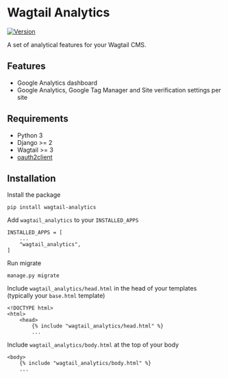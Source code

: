 # Wagtail Analytics

[![Version](https://img.shields.io/pypi/v/wagtail-analytics.svg?style=flat)](https://pypi.python.org/pypi/wagtail-analytics/)

A set of analytical features for your Wagtail CMS.

## Features

* Google Analytics dashboard
* Google Analytics, Google Tag Manager and Site verification settings per site

## Requirements

- Python 3
- Django >= 2
- Wagtail >= 3
- [oauth2client](https://pypi.org/project/oauth2client/)

## Installation

Install the package

```
pip install wagtail-analytics
```

Add `wagtail_analytics` to your `INSTALLED_APPS`

```
INSTALLED_APPS = [
    ...
    "wagtail_analytics",
]
```

Run migrate

```
manage.py migrate
```

Include `wagtail_analytics/head.html` in the head of your templates (typically your `base.html` template)

```
<!DOCTYPE html>
<html>
    <head>
        {% include "wagtail_analytics/head.html" %}
        ...
```

Include `wagtail_analytics/body.html` at the top of your body

```
<body>
    {% include "wagtail_analytics/body.html" %}
    ...
```
